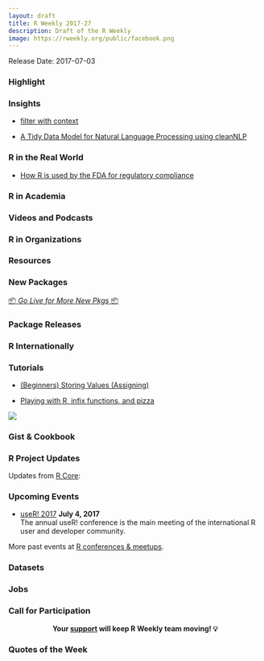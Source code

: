 ```yaml
---
layout: draft
title: R Weekly 2017-27
description: Draft of the R Weekly
image: https://rweekly.org/public/facebook.png
---
```


Release Date: 2017-07-03

###  Highlight




###  Insights

+ [filter with context](https://romain.rbind.io/blog/2017/06/28/filter-with-context/)

+ [A Tidy Data Model for Natural Language Processing using cleanNLP](https://journal.r-project.org/archive/2017/RJ-2017-035/index.html)

###  R in the Real World

+ [How R is used by the FDA for regulatory compliance](http://blog.revolutionanalytics.com/2017/06/r-fda.html)

###  R in Academia





###  Videos and Podcasts




###  R in Organizations



###  Resources



###  New Packages

<p class="added-hostname"><a href="https://rweekly.org/live" target="_blank" class="externalLink">📦 <i>Go Live for More New Pkgs</i> 📦</a></p>


###  Package Releases





###  R Internationally




###  Tutorials

+ [(Beginners) Storing Values (Assigning)](https://jcarroll.com.au/2017/06/26/data-munging-with-r-preview-storing-values-assigning/)

+ [Playing with R, infix functions, and pizza](http://colinfay.me/playing-r-infix-functions/)

![](https://raw.githubusercontent.com/rweekly/image/master/2017-6/infix-functions.png)

### Gist & Cookbook




<!--<div class="post-more-begin"></div><div class="post-more-end"></div>-->


###  R Project Updates

Updates from [R Core](http://developer.r-project.org/blosxom.cgi/R-devel/NEWS):



###  Upcoming Events


+ [useR! 2017](http://user2017.brussels/) **July 4, 2017** <br />
The annual useR! conference is the main meeting of the international R user and developer community.

More past events at [R conferences & meetups](https://conf.rweekly.org).


### Datasets



### Jobs




###  Call for Participation




<p class="hide-support added-hostname support-rweekly" style="text-align: center;font-weight: bold;">Your <a class="non-visited externalLink" href="https://www.patreon.com/rweekly" onclick="pas(this)">support</a> will keep R Weekly team moving! 💡</p>


###  Quotes of the Week


